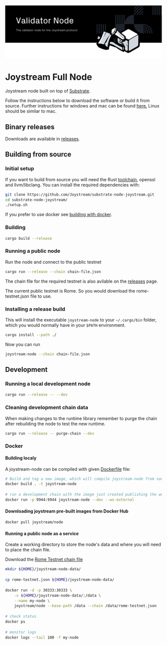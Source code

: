 ![ Nodes for Joystream](./validator-node_new.svg)

# Joystream Full Node

Joystream node built on top of [Substrate](https://github.com/paritytech/substrate).

Follow the instructions below to download the software or build it from source. Further instructions for windows and mac can be found [here.](https://blog.joystream.org/sparta/)
Linux should be similar to mac.

##  Binary releases
Downloads are available in [releases](https://github.com/Joystream/substrate-node-joystream/releases).

## Building from source

### Initial setup
If you want to build from source you will need the Rust [toolchain](https://rustup.rs/), openssl and llvm/libclang. You can install the required dependencies with:

```bash
git clone https://github.com/Joystream/substrate-node-joystream.git
cd substrate-node-joystream/
./setup.sh
```

If you prefer to use docker see [building with docker](Docker).

### Building

```bash
cargo build --release
```

### Running a public node

Run the node and connect to the public testnet
```bash
cargo run --release --chain chain-file.json
```

The chain file for the required testnet is also avilable on the [releases](https://github.com/Joystream/substrate-node-joystream/releases) page.

The current public testnet is Rome. So you would download the rome-testnet.json file to use.

### Installing a release build
This will install the executable `joystream-node` to your `~/.cargo/bin` folder, which you would normally have in your `$PATH` environment.

```bash
cargo install --path ./
```

Now you can run

```bash
joystream-node --chain chain-file.json
```

## Development

### Running a local development node

```bash
cargo run --release -- --dev
```

### Cleaning development chain data
When making changes to the runtime library remember to purge the chain after rebuilding the node to test the new runtime.

```bash
cargo run --release -- purge-chain --dev
```

### Docker

#### Building localy

A joystream-node can be compiled with given [Dockerfile](./Dockerfile) file:

```bash
# Build and tag a new image, which will compile joystream-node from source
docker build . -t joystream-node

# run a development chain with the image just created publishing the websocket port
docker run -p 9944:9944 joystream-node --dev --ws-external
```

#### Downloading joystream pre-built images from Docker Hub

```bash
docker pull joystream/node
```

#### Running a public node as a service

Create a working directory to store the node's data and where you will need to place the chain file.

Download the [Rome Testnet chain file](https://github.com/Joystream/substrate-node-joystream/releases/download/v2.1.2/rome-tesnet.json)

```bash
mkdir ${HOME}/joystream-node-data/

cp rome-testnet.json ${HOME}/joystream-node-data/

docker run -d -p 30333:30333 \
    -v ${HOME}/joystream-node-data/:/data \
    --name my-node \
    joystream/node --base-path /data --chain /data/rome-testnet.json

# check status
docker ps

# monitor logs
docker logs --tail 100 -f my-node
```
